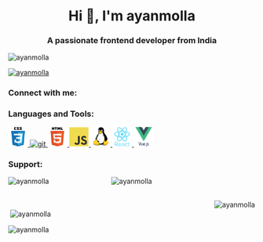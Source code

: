<h1 align="center">Hi 👋, I'm ayanmolla</h1>
<h3 align="center">A passionate frontend developer from India</h3>

<p align="left"> <img src="https://komarev.com/ghpvc/?username=ayanmolla&label=Profile%20views&color=0e75b6&style=flat" alt="ayanmolla" /> </p>

<p align="left"> <a href="https://github.com/ryo-ma/github-profile-trophy"><img src="https://github-profile-trophy.vercel.app/?username=ayanmolla" alt="ayanmolla" /></a> </p>

<h3 align="left">Connect with me:</h3>
<p align="left">
</p>

<h3 align="left">Languages and Tools:</h3>
<p align="left"> <a href="https://www.w3schools.com/css/" target="_blank" rel="noreferrer"> <img src="https://raw.githubusercontent.com/devicons/devicon/master/icons/css3/css3-original-wordmark.svg" alt="css3" width="40" height="40"/> </a> <a href="https://git-scm.com/" target="_blank" rel="noreferrer"> <img src="https://www.vectorlogo.zone/logos/git-scm/git-scm-icon.svg" alt="git" width="40" height="40"/> </a> <a href="https://www.w3.org/html/" target="_blank" rel="noreferrer"> <img src="https://raw.githubusercontent.com/devicons/devicon/master/icons/html5/html5-original-wordmark.svg" alt="html5" width="40" height="40"/> </a> <a href="https://developer.mozilla.org/en-US/docs/Web/JavaScript" target="_blank" rel="noreferrer"> <img src="https://raw.githubusercontent.com/devicons/devicon/master/icons/javascript/javascript-original.svg" alt="javascript" width="40" height="40"/> </a> <a href="https://www.linux.org/" target="_blank" rel="noreferrer"> <img src="https://raw.githubusercontent.com/devicons/devicon/master/icons/linux/linux-original.svg" alt="linux" width="40" height="40"/> </a> <a href="https://reactjs.org/" target="_blank" rel="noreferrer"> <img src="https://raw.githubusercontent.com/devicons/devicon/master/icons/react/react-original-wordmark.svg" alt="react" width="40" height="40"/> </a> <a href="https://vuejs.org/" target="_blank" rel="noreferrer"> <img src="https://raw.githubusercontent.com/devicons/devicon/master/icons/vuejs/vuejs-original-wordmark.svg" alt="vuejs" width="40" height="40"/> </a> </p>

<h3 align="left">Support:</h3>
<p><a href="https://www.buymeacoffee.com/ayanmolla"> <img align="left" src="https://cdn.buymeacoffee.com/buttons/v2/default-yellow.png" height="50" width="210" alt="ayanmolla" /></a><a href="https://ko-fi.com/ayanmolla"> <img align="left" src="https://cdn.ko-fi.com/cdn/kofi3.png?v=3" height="50" width="210" alt="ayanmolla" /></a></p><br><br>

<p><img align="left" src="https://github-readme-stats.vercel.app/api/top-langs?username=ayanmolla&show_icons=true&locale=en&layout=compact" alt="ayanmolla" /></p>

<p>&nbsp;<img align="center" src="https://github-readme-stats.vercel.app/api?username=ayanmolla&show_icons=true&locale=en" alt="ayanmolla" /></p>

<p><img align="center" src="https://github-readme-streak-stats.herokuapp.com/?user=ayanmolla&" alt="ayanmolla" /></p>
